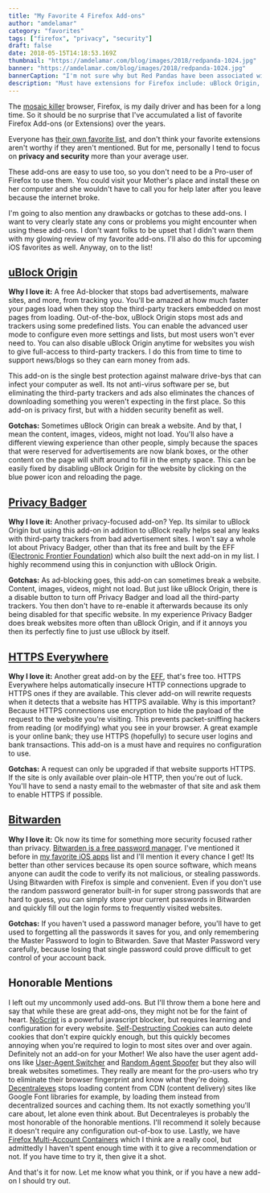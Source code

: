 ```yaml
---
title: "My Favorite 4 Firefox Add-ons"
author: "amdelamar"
category: "favorites"
tags: ["firefox", "privacy", "security"]
draft: false
date: 2018-05-15T14:18:53.169Z
thumbnail: "https://amdelamar.com/blog/images/2018/redpanda-1024.jpg"
banner: "https://amdelamar.com/blog/images/2018/redpanda-1024.jpg"
bannerCaption: "I'm not sure why but Red Pandas have been associated with Firefox instead of actual Foxes. (Photo Credit: Lance Anderson)"
description: "Must have extensions for Firefox include: uBlock Origin, Privacy Badger, Bitwarden, and HTTPS Everywhere."
---
```


The [mosaic killer](https://en.wikipedia.org/wiki/Mozilla_(mascot)) browser, Firefox, is my daily driver and has been for a long time. So it should be no surprise that I've accumulated a list of favorite Firefox Add-ons (or Extensions) over the years.

Everyone has [their own favorite list](https://opensource.com/article/18/5/firefox-extensions), and don't think your favorite extensions aren't worthy if they aren't mentioned. But for me, personally I tend to focus on **privacy and security** more than your average user.  

These add-ons are easy to use too, so you don't need to be a Pro-user of Firefox to use them. You could visit your Mother's place and install these on her computer and she wouldn't have to call you for help later after you leave because the internet broke.  

I'm going to also mention any drawbacks or gotchas to these add-ons. I want to very clearly state any cons or problems you might encounter when using these add-ons. I don't want folks to be upset that I didn't warn them with my glowing review of my favorite add-ons. I'll also do this for upcoming iOS favorites as well. Anyway, on to the list!  


## [uBlock Origin](https://addons.mozilla.org/en-US/firefox/addon/ublock-origin/)  

**Why I love it:** A free Ad-blocker that stops bad advertisements, malware sites, and more, from tracking you. You'll be amazed at how much faster your pages load when they stop the third-party trackers embedded on most pages from loading. Out-of-the-box, uBlock Origin stops most ads and trackers using some predefined lists. You can enable the advanced user mode to configure even more settings and lists, but most users won't ever need to. You can also disable uBlock Origin anytime for websites you wish to give full-access to third-party trackers. I do this from time to time to support news/blogs so they can earn money from ads.  

This add-on is the single best protection against malware drive-bys that can infect your computer as well. Its not anti-virus software per se, but eliminating the third-party trackers and ads also eliminates the chances of downloading something you weren't expecting in the first place. So this add-on is privacy first, but with a hidden security benefit as well.

**Gotchas:** Sometimes uBlock Origin can break a website. And by that, I mean the content, images, videos, might not load. You'll also have a different viewing experience than other people, simply because the spaces that were reserved for advertisements are now blank boxes, or the other content on the page will shift around to fill in the empty space. This can be easily fixed by disabling uBlock Origin for the website by clicking on the blue power icon and reloading the page.  


## [Privacy Badger](https://addons.mozilla.org/en-US/firefox/addon/privacy-badger17/?src=ss)

**Why I love it:** Another privacy-focused add-on? Yep. Its similar to uBlock Origin but using this add-on in addition to uBlock really helps seal any leaks with third-party trackers from bad advertisement sites. I won't say a whole lot about Privacy Badger, other than that its free and built by the EFF ([Electronic Frontier Foundation](https://www.eff.org/privacybadger)) which also built the next add-on in my list. I highly recommend using this in conjunction with uBlock Origin.  

**Gotchas:** As ad-blocking goes, this add-on can sometimes break a website. Content, images, videos, might not load. But just like uBlock Origin, there is a disable button to turn off Privacy Badger and load all the third-party trackers. You then don't have to re-enable it afterwards because its only being disabled for that specific website. In my experience Privacy Badger does break websites more often than uBlock Origin, and if it annoys you then its perfectly fine to just use uBlock by itself.  


## [HTTPS Everywhere](https://addons.mozilla.org/en-US/firefox/addon/https-everywhere/)

**Why I love it:** Another great add-on by the [EFF](https://www.eff.org/https-everywhere), that's free too. HTTPS Everywhere helps automatically insecure HTTP connections upgrade to HTTPS ones if they are available. This clever add-on will rewrite requests when it detects that a website has HTTPS available. Why is this important? Because HTTPS connections use encryption to hide the payload of the request to the website you're visiting. This prevents packet-sniffing hackers from reading (or modifying) what you see in your browser. A great example is your online bank; they use HTTPS (hopefully) to secure user logins and bank transactions. This add-on is a must have and requires no configuration to use.  

**Gotchas:** A request can only be upgraded if that website supports HTTPS. If the site is only available over plain-ole HTTP, then you're out of luck. You'll have to send a nasty email to the webmaster of that site and ask them to enable HTTPS if possible.  


## [Bitwarden](https://addons.mozilla.org/en-US/firefox/addon/bitwarden-password-manager/)

**Why I love it:** Ok now its time for something more security focused rather than privacy. [Bitwarden is a free password manager](https://bitwarden.com/). I've mentioned it before in [my favorite iOS apps](/more-of-my-favorite-ios-apps) list and I'll mention it every chance I get! Its better than other services because its open source software, which means anyone can audit the code to verify its not malicious, or stealing passwords. Using Bitwarden with Firefox is simple and convenient. Even if you don't use the random password generator built-in for super strong passwords that are hard to guess, you can simply store your current passwords in Bitwarden and quickly fill out the login forms to frequently visited websites.  

**Gotchas:** If you haven't used a password manager before, you'll have to get used to forgetting all the passwords it saves for you, and only remembering the Master Password to login to Bitwarden. Save that Master Password very carefully, because losing that single password could prove difficult to get control of your account back.  


## Honorable Mentions

I left out my uncommonly used add-ons. But I'll throw them a bone here and say that while these are great add-ons, they might not be for the faint of heart. [NoScript](https://addons.mozilla.org/en-US/firefox/addon/noscript/) is a powerful javascript blocker, but requires learning and configuration for every website. [Self-Destructing Cookies](https://addons.mozilla.org/en-US/firefox/addon/self-destructing-cookies/) can auto delete cookies that don't expire quickly enough, but this quickly becomes annoying when you're required to login to most sites over and over again. Definitely not an add-on for your Mother! We also have the user agent add-ons like [User-Agent Switcher](https://addons.mozilla.org/en-US/firefox/addon/user-agent-switcher-firefox/) and [Random Agent Spoofer](https://addons.mozilla.org/en-US/firefox/addon/random-agent-spoofer/) but they also will break websites sometimes. They really are meant for the pro-users who try to eliminate their browser fingerprint and know what they're doing. [Decentraleyes](https://addons.mozilla.org/en-US/firefox/addon/decentraleyes/) stops loading content from CDN (content delivery) sites like Google Font libraries for example, by loading them instead from decentralized sources and caching them. Its not exactly something you'll care about, let alone even think about. But Decentraleyes is probably the most honorable of the honorable mentions. I'll recommend it solely because it doesn't require any configuration out-of-box to use. Lastly, we have [Firefox Multi-Account Containers](https://addons.mozilla.org/en-US/firefox/addon/multi-account-containers/) which I think are a really cool, but admittedly I haven't spent enough time with it to give a recommendation or not. If you have time to try it, then give it a shot.  

And that's it for now. Let me know what you think, or if you have a new add-on I should try out.  
